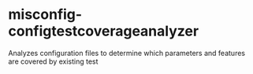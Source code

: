 # misconfig-configtestcoverageanalyzer
Analyzes configuration files to determine which parameters and features are covered by existing test
